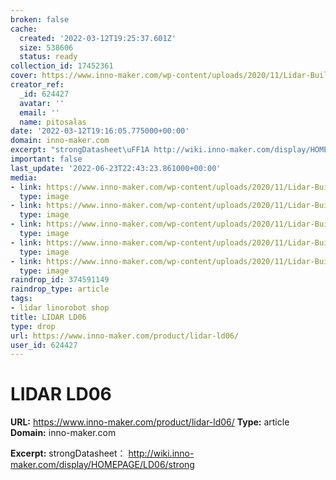 ```yaml
---
broken: false
cache:
  created: '2022-03-12T19:25:37.601Z'
  size: 538606
  status: ready
collection_id: 17452361
cover: https://www.inno-maker.com/wp-content/uploads/2020/11/Lidar-Built-in-DTOF-Radar-360-Degree-Omni-Directional-Scanning-25000-Lux-Resistance-TOF-Flight-Time-Ranging_01.jpg
creator_ref:
  _id: 624427
  avatar: ''
  email: ''
  name: pitosalas
date: '2022-03-12T19:16:05.775000+00:00'
domain: inno-maker.com
excerpt: "strongDatasheet\uFF1A http://wiki.inno-maker.com/display/HOMEPAGE/LD06/strong"
important: false
last_update: '2022-06-23T22:43:23.861000+00:00'
media:
- link: https://www.inno-maker.com/wp-content/uploads/2020/11/Lidar-Built-in-DTOF-Radar-360-Degree-Omni-Directional-Scanning-25000-Lux-Resistance-TOF-Flight-Time-Ranging_01.jpg
  type: image
- link: https://www.inno-maker.com/wp-content/uploads/2020/11/Lidar-Built-in-DTOF-Radar-360-Degree-Omni-Directional-Scanning-25000-Lux-Resistance-TOF-Flight-Time-Ranging_01-1030x1030.jpg
  type: image
- link: https://www.inno-maker.com/wp-content/uploads/2020/11/Lidar-Built-in-DTOF-Radar-360-Degree-Omni-Directional-Scanning-25000-Lux-Resistance-TOF-Flight-Time-Ranging_7-1030x1030.jpg
  type: image
- link: https://www.inno-maker.com/wp-content/uploads/2020/11/Lidar-Built-in-DTOF-Radar-360-Degree-Omni-Directional-Scanning-25000-Lux-Resistance-TOF-Flight-Time-Ranging_6-1030x1030.jpg
  type: image
- link: https://www.inno-maker.com/wp-content/uploads/2020/11/Lidar-Built-in-DTOF-Radar-360-Degree-Omni-Directional-Scanning-25000-Lux-Resistance-TOF-Flight-Time-Ranging_6.jpg
  type: image
raindrop_id: 374591149
raindrop_type: article
tags:
- lidar linorobot shop
title: LIDAR LD06
type: drop
url: https://www.inno-maker.com/product/lidar-ld06/
user_id: 624427
---
```


# LIDAR LD06

**URL:** https://www.inno-maker.com/product/lidar-ld06/
**Type:** article
**Domain:** inno-maker.com

**Excerpt:** strongDatasheet： http://wiki.inno-maker.com/display/HOMEPAGE/LD06/strong
